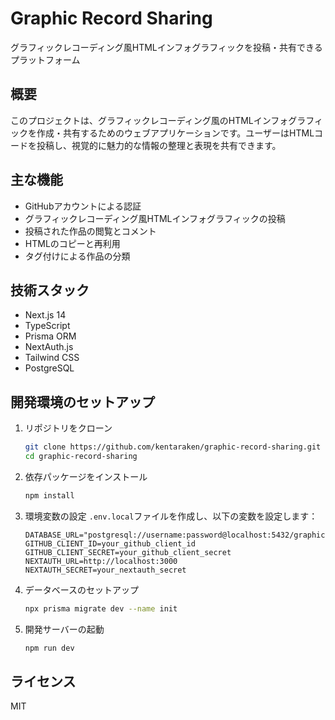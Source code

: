 # Graphic Record Sharing

グラフィックレコーディング風HTMLインフォグラフィックを投稿・共有できるプラットフォーム

## 概要

このプロジェクトは、グラフィックレコーディング風のHTMLインフォグラフィックを作成・共有するためのウェブアプリケーションです。ユーザーはHTMLコードを投稿し、視覚的に魅力的な情報の整理と表現を共有できます。

## 主な機能

- GitHubアカウントによる認証
- グラフィックレコーディング風HTMLインフォグラフィックの投稿
- 投稿された作品の閲覧とコメント
- HTMLのコピーと再利用
- タグ付けによる作品の分類

## 技術スタック

- Next.js 14
- TypeScript
- Prisma ORM
- NextAuth.js
- Tailwind CSS
- PostgreSQL

## 開発環境のセットアップ

1. リポジトリをクローン
   ```bash
   git clone https://github.com/kentaraken/graphic-record-sharing.git
   cd graphic-record-sharing
   ```

2. 依存パッケージをインストール
   ```bash
   npm install
   ```

3. 環境変数の設定
   `.env.local`ファイルを作成し、以下の変数を設定します：
   ```
   DATABASE_URL="postgresql://username:password@localhost:5432/graphicrecord"
   GITHUB_CLIENT_ID=your_github_client_id
   GITHUB_CLIENT_SECRET=your_github_client_secret
   NEXTAUTH_URL=http://localhost:3000
   NEXTAUTH_SECRET=your_nextauth_secret
   ```

4. データベースのセットアップ
   ```bash
   npx prisma migrate dev --name init
   ```

5. 開発サーバーの起動
   ```bash
   npm run dev
   ```

## ライセンス

MIT
